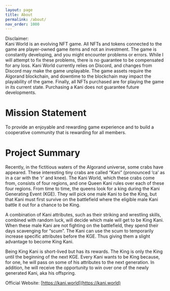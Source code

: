 ```yaml
---
layout: page
title: About
permalink: /about/
nav_order: 1000
---
```


Disclaimer:  
Kani World is an evolving NFT game. All NFTs and tokens connected to the game
are player-owned game items and not an investment. The game is constantly
developing, and you might encounter problems or errors. While I will attempt to
fix these problems, there is no guarantee to be compensated for any loss. Kani
World currently relies on Discord, and changes from Discord may make the game
unplayable. The game assets require the Algorand blockchain, and downtime to
the blockchain may impact the playability of the game. Finally, all NFTs
purchased are for playing the game in its current state. Purchasing a Kani does
not guarantee future developments.

# Mission Statement
To provide an enjoyable and rewarding game experience and to build a
cooperative community that is rewarding for all members. 

# Project Summary
Recently, in the fictitious waters of the Algorand universe, some crabs have
appeared. These interesting tiny crabs are called “Kani” (pronounced ‘ca’ as in
a car with the ‘r’ and knee). The Kani World, which these crabs come from,
consists of four regions, and one Queen Kani rules over each of these four
regions. From time to time, the queens look for a king during the Kani
Generating Event (KGE). They will pick one male Kani to be the King, but that
Kani must first survive on the battlefield where the eligible male Kani battle
it out for a chance to be King.

A combination of Kani attributes, such as their striking and wrestling skills,
combined with random luck, will decide which male will get to be King Kani.
When these male Kani are not fighting on the battlefield, they spend their days
scavenging for “scum”. The Kani can use the scum to temporarily increase
specific attributes before the KGE. Thus giving them a slight advantage to
become King Kani.

Being King Kani is short-lived but has its rewards. The King is only the King
until the beginning of the next KGE. Every Kani wants to be King because, for
one, he will pass on some of his attributes to the next generation. In
addition, he will receive the opportunity to win over one of the newly
generated Kani, aka his offspring. 

Official Website: [https://kani.world](https://kani.world)